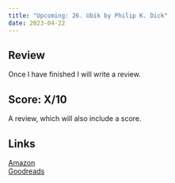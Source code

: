 ```yaml
---
title: "Upcoming: 26. Ubik by Philip K. Dick"
date: 2023-04-22
---
```

## Review
Once I have finished I will write a review.
## Score: X/10
A review, which will also include a score.
## Links
[Amazon](https://www.amazon.com/Ubik-Philip-K-Dick-ebook/dp/B005LVR6ZA/?&_encoding=UTF8&tag=phorys-20&linkCode=ur2&linkId=478d6a82254e512ec543ef19e111e47a&camp=1789&creative=9325)<br>
[Goodreads](https://www.goodreads.com/book/show/22590)